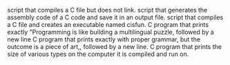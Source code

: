script that compiles a C file but does not link. 
script that generates the assembly code of a C code and save it in an output file.
script that compiles a C file and creates an executable named cisfun.
C program that prints exactly "Programming is like building a multilingual puzzle, followed by a new line
C program that prints exactly with proper grammar, but the outcome is a piece of art,, followed by a new line.
C program that prints the size of various types on the computer it is compiled and run on.
